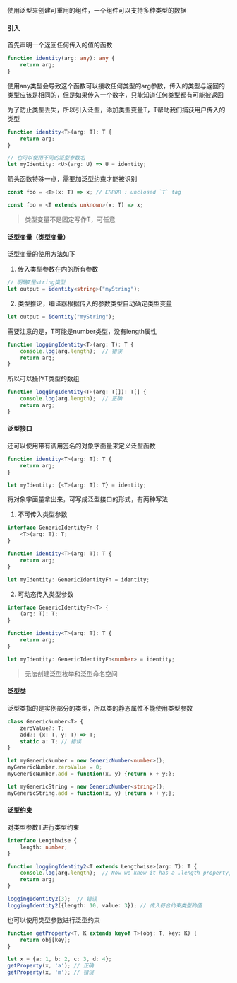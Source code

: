 使用泛型来创建可重用的组件，一个组件可以支持多种类型的数据

#### 引入

首先声明一个返回任何传入的值的函数

```ts
function identity(arg: any): any {
    return arg;
}
```

使用any类型会导致这个函数可以接收任何类型的arg参数，传入的类型与返回的类型应该是相同的，但是如果传入一个数字，只能知道任何类型都有可能被返回

为了防止类型丢失，所以引入泛型，添加类型变量T，T帮助我们捕获用户传入的类型

```ts
function identity<T>(arg: T): T {
    return arg;
}

// 也可以使用不同的泛型参数名
let myIdentity: <U>(arg: U) => U = identity;
```

箭头函数特殊一点，需要加泛型约束才能被识别

```ts
const foo = <T>(x: T) => x; // ERROR : unclosed `T` tag

const foo = <T extends unknown>(x: T) => x;
```

> 类型变量不是固定写作T，可任意

#### 泛型变量（类型变量）

泛型变量的使用方法如下

1. 传入类型参数在内的所有参数

```ts
// 明确T是string类型
let output = identity<string>("myString");
```

2. 类型推论，编译器根据传入的参数类型自动确定类型变量

```ts
let output = identity("myString");
```

需要注意的是，T可能是number类型，没有length属性

```ts
function loggingIdentity<T>(arg: T): T {
    console.log(arg.length);  // 错误
    return arg;
}
```

所以可以操作T类型的数组

```ts
function loggingIdentity<T>(arg: T[]): T[] {
    console.log(arg.length);  // 正确
    return arg;
}
```

#### 泛型接口

还可以使用带有调用签名的对象字面量来定义泛型函数

```ts
function identity<T>(arg: T): T {
    return arg;
}

let myIdentity: {<T>(arg: T): T} = identity;
```
将对象字面量拿出来，可写成泛型接口的形式，有两种写法

1. 不可传入类型参数

```ts
interface GenericIdentityFn {
    <T>(arg: T): T;
}

function identity<T>(arg: T): T {
    return arg;
}

let myIdentity: GenericIdentityFn = identity;
```

2. 可动态传入类型参数

```ts
interface GenericIdentityFn<T> {
    (arg: T): T;
}

function identity<T>(arg: T): T {
    return arg;
}

let myIdentity: GenericIdentityFn<number> = identity;
```

> 无法创建泛型枚举和泛型命名空间

#### 泛型类

泛型类指的是实例部分的类型，所以类的静态属性不能使用类型参数

```ts
class GenericNumber<T> {
    zeroValue?: T;
    add?: (x: T, y: T) => T;
    static a: T; // 错误
}

let myGenericNumber = new GenericNumber<number>();
myGenericNumber.zeroValue = 0;
myGenericNumber.add = function(x, y) {return x + y;};

let myGenericString = new GenericNumber<string>();
myGenericString.add = function(x, y) {return x + y;};
```

#### 泛型约束

对类型参数T进行类型约束

```ts
interface Lengthwise {
    length: number;
}

function loggingIdentity2<T extends Lengthwise>(arg: T): T {
    console.log(arg.length);  // Now we know it has a .length property, so no more error
    return arg;
}

loggingIdentity2(3);  // 错误
loggingIdentity2({length: 10, value: 3}); // 传入符合约束类型的值
```

也可以使用类型参数进行泛型约束

```ts
function getProperty<T, K extends keyof T>(obj: T, key: K) {
    return obj[key];
}

let x = {a: 1, b: 2, c: 3, d: 4};
getProperty(x, 'a'); // 正确
getProperty(x, 'm'); // 错误
```
